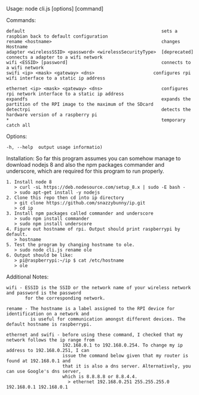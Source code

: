   Usage: node cli.js [options] [command]


  Commands:

    default                                                   sets a raspbian back to default configuration
    rename <hostname>                                         changes Hostname
    adapter <wirelessSSID> <password> <wirelessSecurityType>  [deprecated] connects a adapter to a wifi network
    wifi <ESSID> [password]                                   connects to a wifi network
    swifi <ip> <mask> <gateway> <dns>                      configures rpi wifi interface to a static ip address

    ethernet <ip> <mask> <gateway> <dns>                      configures rpi network interface to a static ip address
    expandfs                                                  expands the partition of the RPI image to the maximum of the SDcard
    detectrpi                                                 detects the hardware version of a raspberry pi
    *                                                         temporary catch all

  Options:

    -h, --help  output usage informatio)

  Installation:
    So far this program assumes you can somehow manage to download nodejs 8 and also the npm packages commander and underscore, which are required for this program to run properly. 
    
    1. Install node 8
       > curl -sL https://deb.nodesource.com/setup_8.x | sudo -E bash -
       > sudo apt-get install -y nodejs
    2. Clone this repo then cd into ip directory
       > git clone https://github.com/snazzybunny/ip.git
       > cd ip
    3. Install npm packages called commander and underscore
       > sudo npm install commander
       > sudo npm install underscore
    4. Figure out hostname of rpi. Output should print raspberrypi by default.
       > hostname
    5. Test the program by changing hostname to ole.
       > sudo node cli.js rename ole
    6. Output should be like:
       > pi@raspberrypi:~/ip $ cat /etc/hostname
       > ole

  Additional Notes:

    wifi - ESSID is the SSID or the network name of your wireless network and password is the password 
           for the corresponding network.

    rename - The hostname is a label assigned to the RPI device for identification on a network and 
             is useful for communication amongst different devices. The default hostname is raspberrypi.

    ethernet and swifi - before using these command, I checked that my network follows the ip range from 
                         192.168.0.1 to 192.168.0.254. To change my ip address to 192.168.0.251, I can 
                         issue the command below given that my router is found at 192.168.0.1 and 
                         that it is also a dns server. Alternatively, you can use Google's dns server, 
                         which is 8.8.8.8 or 8.8.4.4.  
                           > ethernet 192.168.0.251 255.255.255.0 192.168.0.1 192.168.0.1 
